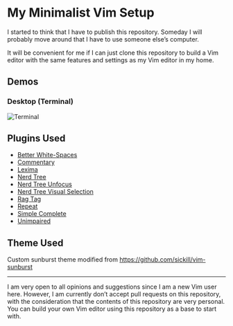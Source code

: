 My Minimalist Vim Setup
=======================

I started to think that I have to publish this repository. Someday I will probably move around that I have to use someone else&rsquo;s computer.

It will be convenient for me if I can just clone this repository to build a Vim editor with the same features and settings as my Vim editor in my home.

Demos
-----

### Desktop (Terminal)

![Terminal](https://user-images.githubusercontent.com/1669261/98897862-eba91b00-24de-11eb-86af-cd0e108d8c2e.png)

Plugins Used
------------

 - [Better White-Spaces](https://github.com/ntpeters/vim-better-whitespace)
 - [Commentary](https://github.com/tpope/vim-commentary)
 - [Lexima](https://github.com/cohama/lexima.vim)
 - [Nerd Tree](https://github.com/preservim/nerdtree)
 - [Nerd Tree Unfocus](https://github.com/baopham/vim-nerdtree-unfocus)
 - [Nerd Tree Visual Selection](https://github.com/PhilRunninger/nerdtree-visual-selection)
 - [Rag Tag](https://github.com/tpope/vim-ragtag)
 - [Repeat](https://github.com/tpope/vim-repeat)
 - [Simple Complete](https://github.com/maxboisvert/vim-simple-complete)
 - [Unimpaired](https://github.com/tpope/vim-unimpaired)

Theme Used
----------

Custom sunburst theme modified from <https://github.com/sickill/vim-sunburst>

---

I am very open to all opinions and suggestions since I am a new Vim user here. However, I am currently don&rsquo;t accept pull requests on this repository, with the consideration that the contents of this repository are very personal. You can build your own Vim editor using this repository as a base to start with.
